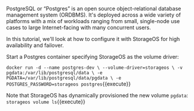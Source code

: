 PostgreSQL or “Postgres” is an open source object-relational database management
system (ORDBMS). It's deployed across a wide variety of platforms with a mix of
workloads ranging from small, single-node use cases to large Internet-facing
with many concurrent users.

In this tutorial, we'll look at how to configure it with StorageOS for high
availability and failover.

Start a Postgres container specifying StorageOS as the volume driver:

`docker run -d --name postgres-dev \
--volume-driver=storageos \
-v pgdata:/var/lib/postgresql/data \
-e PGDATA=/var/lib/postgresql/data/pgdata \
-e POSTGRES_PASSWORD=storageos postgres`{{execute}}

Note that StorageOS has dynamically provisioned the new volume `pgdata`:
`storageos volume ls`{{execute}}
